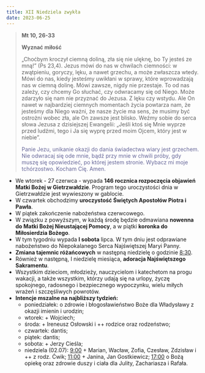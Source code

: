 ```yaml
---
title: XII Niedziela zwykła
date: 2023-06-25
---
```


> **Mt 10, 26-33**
>
> **Wyznać miłość**
>
> „Choćbym kroczył ciemną doliną, zła się nie ulęknę, bo Ty jesteś ze mną!” (Ps 23,4). Jezus mówi do nas w chwilach ciemności: w zwątpieniu, goryczy, lęku, a nawet grzechu, a może zwłaszcza wtedy. Mówi do nas, kiedy jesteśmy uwikłani w sprawy, które wprowadzają nas w ciemną dolinę. Mówi zawsze, nigdy nie przestaje. To od nas zależy, czy chcemy Go słuchać, czy odwracamy się od Niego. Może zdarzyło się nam nie przyznać do Jezusa. Z lęku czy wstydu. Ale On nawet w najbardziej ciemnych momentach życia powtarza nam, że jesteśmy dla Niego ważni, że nasze życie ma sens, że musimy być ostrożni wobec zła, ale On zawsze jest blisko. Weźmy sobie do serca słowa Jezusa z dzisiejszej Ewangelii: „Jeśli ktoś się Mnie wyprze przed ludźmi, tego i Ja się wyprę przed moim Ojcem, który jest w niebie”.
>
> <span style="color: #666699;">Panie Jezu, unikanie okazji do dania świadectwa wiary jest grzechem. Nie odwracaj się ode mnie, bądź przy mnie w chwili próby, gdy muszę się opowiedzieć, po której jestem stronie. Wybacz mi moje tchórzostwo. Kocham Cię. Amen.
> &nbsp;

- We wtorek - 27 czerwca - wypada **146 rocznica rozpoczęcia objawień Matki Bożej w Gietrzwałdzie**. Program tego uroczystości dnia w Gietrzwałdzie jest wywieszony w  gablocie.
- W czwartek obchodzimy **uroczystość Świętych Apostołów Piotra i Pawła**.
- W piątek zakończenie nabożeństwa czerwcowego.
- W związku z powyższym, w każdą środę będzie odmawiana **nowenna do Matki Bożej Nieustającej Pomocy**, a w piątki **koronka do Miłosierdzia Bożego**.
- W tym tygodniu wypada **I sobota** lipca. W tym dniu jest odprawiane nabożeństwo do Niepokalanego Serca Najświętszej Maryi Panny.
- **Zmiana tajemnic różańcowych** w następną niedzielę o godzinie <u>8:30</u>.
- Również w następną, I niedzielę miesiąca, **adoracja Najświętszego Sakramentu**.
- Wszystkim dzieciom, młodzieży, nauczycielom i katechetom na progu wakacji, a także wszystkim, którzy udają się na urlopy, życzę spokojnego, radosnego i bezpiecznego wypoczynku, wielu miłych wrażeń i szczęśliwych powrotów.
- **Intencje mszalne na najbliższy tydzień:**
  - poniedziałek: o zdrowie i błogosławieństwo Boże dla Władysławy z okazji imienin i urodzin;
  - wtorek: + Wojciech;
  - środa: + Ireneusz Osłowski i ++ rodzice oraz rodzeństwo;
  - czwartek: dantis;
  - piątek: dantis;
  - sobota: + Jerzy Cieśla;
  - niedziela (02.07): <u>9:00</u> + Marian, Wacław, Zofia, Czesław, Zdzisław i ++ z rodz. Ćwik; <u>11:00</u> + Janina, Jan Gostkiewicz; <u>17:00</u> o Bożą opiekę oraz zdrowie duszy i ciała dla Julity, Zachariasza i Rafała.



